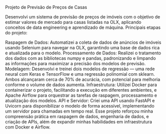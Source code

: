 Projeto de Previsão de Preços de Casas

Desenvolvi um sistema de previsão de preços de imóveis com o objetivo de estimar valores de mercado para casas listadas na OLX, aplicando conceitos de data engineering e aprendizado de máquina. Principais etapas do projeto:

Raspagem de Dados: Automatizei a coleta de dados de anúncios de imóveis usando Selenium para navegar na OLX, garantindo uma base de dados rica e atualizada para o modelo.
Processamento de Dados: Realizei o tratamento dos dados com as bibliotecas numpy e pandas, padronizando e limpando as informações para maximizar a precisão dos modelos de previsão.
Modelagem: Desenvolvi e treinei dois modelos de regressão — uma rede neural com Keras e TensorFlow e uma regressão polinomial com sklearn. Ambos alcançaram cerca de 70% de acurácia, com potencial para melhoria conforme o volume de dados aumenta.
Infraestrutura: Utilizei Docker para containerizar o projeto, facilitando a execução em diferentes ambientes, e Apache Airflow para orquestrar as tarefas de raspagem, processamento e atualização dos modelos.
API e Servidor: Criei uma API usando FastAPI e Uvicorn para disponibilizar o modelo de forma acessível, implementando um servidor para chamadas em tempo real.
Esse projeto reforçou minha compreensão prática em raspagem de dados, engenharia de dados, e criação de APIs, além de expandir minhas habilidades em infraestrutura com Docker e Airflow.
